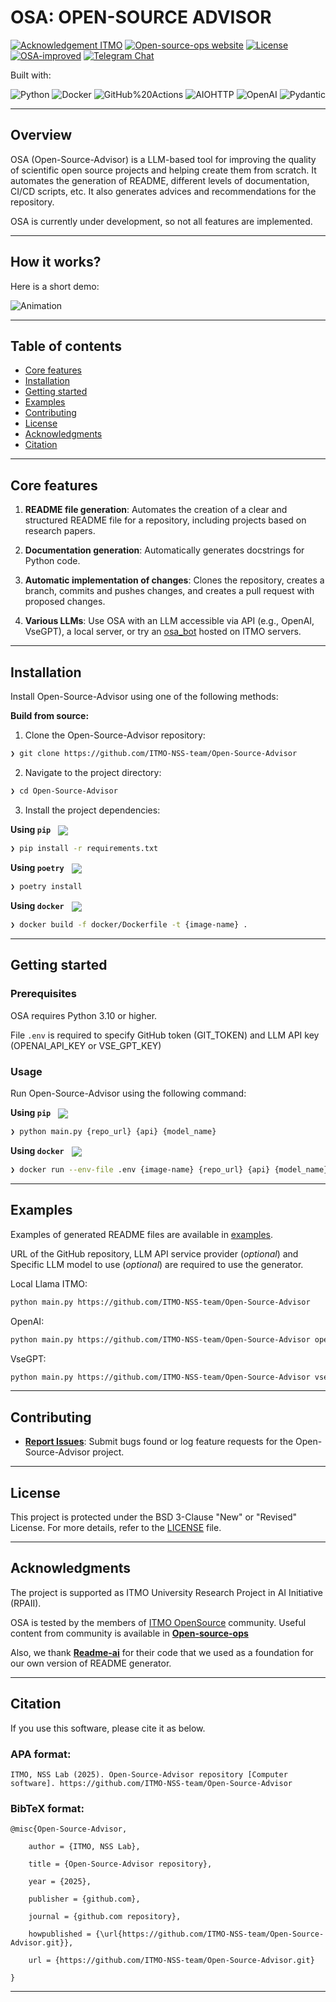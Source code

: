 # OSA: OPEN-SOURCE ADVISOR

<p align="center">

[![Acknowledgement ITMO](https://raw.githubusercontent.com/aimclub/open-source-ops/43bb283758b43d75ec1df0a6bb4ae3eb20066323/badges/ITMO_badge.svg)](https://itmo.ru/)
[![Open-source-ops website](https://raw.githubusercontent.com/aimclub/open-source-ops/7de1e1321389ec177f236d0a5f41f876811a912a/badges/open--source--ops-black.svg)](https://aimclub.github.io/open-source-ops/)
[![License](https://img.shields.io/badge/License-BSD%203--Clause-blue.svg)](https://opensource.org/licenses/BSD-3-Clause)
[![OSA-improved](https://img.shields.io/badge/improved%20by-OSA-yellow)](https://github.com/ITMO-NSS-team/Open-Source-Advisor)
[![Telegram Chat](https://img.shields.io/badge/Telegram-group-blue)](https://t.me/OSA_helpdesk)
</p>

<p>Built with:</p>
<p>
	<img src="https://img.shields.io/badge/Python-3776AB.svg?style=BadgeStyleOptions.DEFAULT&logo=Python&logoColor=white" alt="Python">
	<img src="https://img.shields.io/badge/Docker-2496ED.svg?style=BadgeStyleOptions.DEFAULT&logo=Docker&logoColor=white" alt="Docker">
	<img src="https://img.shields.io/badge/GitHub%20Actions-2088FF.svg?style=BadgeStyleOptions.DEFAULT&logo=GitHub-Actions&logoColor=white" alt="GitHub%20Actions">
	<img src="https://img.shields.io/badge/AIOHTTP-2C5BB4.svg?style=BadgeStyleOptions.DEFAULT&logo=AIOHTTP&logoColor=white" alt="AIOHTTP">
	<img src="https://img.shields.io/badge/OpenAI-412991.svg?style=BadgeStyleOptions.DEFAULT&logo=OpenAI&logoColor=white" alt="OpenAI">
	<img src="https://img.shields.io/badge/Pydantic-E92063.svg?style=BadgeStyleOptions.DEFAULT&logo=Pydantic&logoColor=white" alt="Pydantic">
</p>

---
## Overview

<overview>

OSA (Open-Source-Advisor) is a LLM-based tool for improving the quality of scientific open source projects and helping create them from scratch. 
It automates the generation of README, different levels of documentation, CI/CD scripts, etc. 
It also generates advices and recommendations for the repository.

OSA is currently under development, so not all features are implemented.
</overview>

---
## How it works?

Here is a short demo:

![Animation](./docs/images/osa_demo.gif)

---

## Table of contents

- [Core features](#core-features)
- [Installation](#installation)
- [Getting started](#getting-started)
- [Examples](#examples)
- [Contributing](#contributing)
- [License](#license)
- [Acknowledgments](#acknowledgments)
- [Citation](#citation)

---

## Core features

<corefeatures>

1. **README file generation**: Automates the creation of a clear and structured README file for a repository, including projects based on research papers.

2. **Documentation generation**: Automatically generates docstrings for Python code.

3. **Automatic implementation of changes**: Clones the repository, creates a branch, commits and pushes changes, and creates a pull request with proposed changes.

4. **Various LLMs**: Use OSA with an LLM accessible via API (e.g., OpenAI, VseGPT), a local server, or try an [osa_bot](https://github.com/osa-bot) hosted on ITMO servers.

</corefeatures>

---

## Installation

Install Open-Source-Advisor using one of the following methods:

**Build from source:**

1. Clone the Open-Source-Advisor repository:
```sh
❯ git clone https://github.com/ITMO-NSS-team/Open-Source-Advisor
```

2. Navigate to the project directory:
```sh
❯ cd Open-Source-Advisor
```

3. Install the project dependencies:

**Using `pip`** &nbsp;
[<img align="center" src="https://img.shields.io/badge/Pip-3776AB.svg?style={badge_style}&logo=pypi&logoColor=white" />](https://pypi.org/project/pip/)

```sh
❯ pip install -r requirements.txt
```

**Using `poetry`** &nbsp;
[<img align="center" src="https://img.shields.io/endpoint?url=https://python-poetry.org/badge/v0.json" />](https://python-poetry.org/)

```sh
❯ poetry install 
```

**Using `docker`** &nbsp;
[<img align="center" src="https://img.shields.io/badge/Docker-2CA5E0.svg?style={badge_style}&logo=docker&logoColor=white" />](https://www.docker.com/)

```sh
❯ docker build -f docker/Dockerfile -t {image-name} .
```

---

## Getting started

### Prerequisites

OSA requires Python 3.10 or higher.

File `.env` is required to specify GitHub token (GIT_TOKEN) and LLM API key (OPENAI_API_KEY or VSE_GPT_KEY)

### Usage

Run Open-Source-Advisor using the following command:

**Using `pip`** &nbsp;
[<img align="center" src="https://img.shields.io/badge/Pip-3776AB.svg?style={badge_style}&logo=pypi&logoColor=white" />](https://pypi.org/project/pip/)

```sh
❯ python main.py {repo_url} {api} {model_name}
```

**Using `docker`** &nbsp;
[<img align="center" src="https://img.shields.io/badge/Docker-2CA5E0.svg?style={badge_style}&logo=docker&logoColor=white" />](https://www.docker.com/)

```sh
❯ docker run --env-file .env {image-name} {repo_url} {api} {model_name}
```

---

## Examples

Examples of generated README files are available in [examples](https://github.com/ITMO-NSS-team/Open-Source-Advisor/tree/main/examples).

URL of the GitHub repository, LLM API service provider (*optional*) and Specific LLM model to use (*optional*) are required to use the generator.

Local Llama ITMO:
```sh
python main.py https://github.com/ITMO-NSS-team/Open-Source-Advisor
```  
OpenAI:
```sh
python main.py https://github.com/ITMO-NSS-team/Open-Source-Advisor openai gpt-3.5-turbo
```
VseGPT:
```sh
python main.py https://github.com/ITMO-NSS-team/Open-Source-Advisor vsegpt openai/gpt-3.5-turbo
```

---

## Contributing

- **[Report Issues](https://github.com/ITMO-NSS-team/Open-Source-Advisor/issues )**: Submit bugs found or log feature requests for the Open-Source-Advisor project.

---

## License

This project is protected under the BSD 3-Clause "New" or "Revised" License. For more details, refer to the [LICENSE](https://github.com/ITMO-NSS-team/Open-Source-Advisor/blob/main/LICENSE) file.

---

## Acknowledgments

The project is supported as ITMO University Research Project in AI Initiative (RPAII).

OSA is tested by the members of [ITMO OpenSource](https://t.me/scientific_opensource) community. Useful content from community 
is available in [**Open-source-ops**](https://github.com/aimclub/open-source-ops)

Also, we thank [**Readme-ai**](https://github.com/eli64s/readme-ai) 
for their code that we used as a foundation for our own version of README generator.

---

## Citation

If you use this software, please cite it as below.

### APA format:

    ITMO, NSS Lab (2025). Open-Source-Advisor repository [Computer software]. https://github.com/ITMO-NSS-team/Open-Source-Advisor

### BibTeX format:

    @misc{Open-Source-Advisor,

        author = {ITMO, NSS Lab},

        title = {Open-Source-Advisor repository},

        year = {2025},

        publisher = {github.com},

        journal = {github.com repository},

        howpublished = {\url{https://github.com/ITMO-NSS-team/Open-Source-Advisor.git}},

        url = {https://github.com/ITMO-NSS-team/Open-Source-Advisor.git}

    }

---
